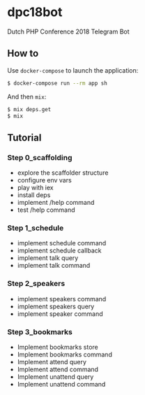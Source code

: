 # dpc18bot
Dutch PHP Conference 2018 Telegram Bot

## How to
Use `docker-compose` to launch the application:

```bash
$ docker-compose run --rm app sh
```

And then `mix`:

```bash
$ mix deps.get
$ mix
```

## Tutorial

### Step 0_scaffolding
- explore the scaffolder structure
- configure env vars
- play with iex
- install deps
- implement /help command
- test /help command

### Step 1_schedule
- implement schedule command
- implement schedule callback
- implement talk query
- implement talk command

### Step 2_speakers
- implement speakers command
- implement speakers query
- implement speaker command

### Step 3_bookmarks
- Implement bookmarks store
- Implement bookmarks command
- Implement attend query
- Implement attend command
- Implement unattend query
- Implement unattend command
